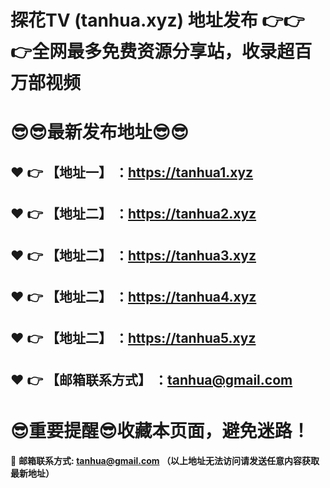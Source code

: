 # 探花TV (tanhua.xyz) 地址发布 :point_right::point_right::point_right:全网最多免费资源分享站，收录超百万部视频
:sunglasses::sunglasses:最新发布地址:sunglasses::sunglasses:
==
:heart: :point_right: 【地址一】 ：https://tanhua1.xyz
------
:heart: :point_right: 【地址二】 ：https://tanhua2.xyz
------
:heart: :point_right: 【地址二】 ：https://tanhua3.xyz
------
:heart: :point_right: 【地址二】 ：https://tanhua4.xyz
------
:heart: :point_right: 【地址二】 ：https://tanhua5.xyz
------
:heart: :point_right: 【邮箱联系方式】 ：tanhua@gmail.com
------
:sunglasses:重要提醒:sunglasses:收藏本页面，避免迷路！
==


:e-mail: __邮箱联系方式: tanhua@gmail.com （以上地址无法访问请发送任意内容获取最新地址）__
